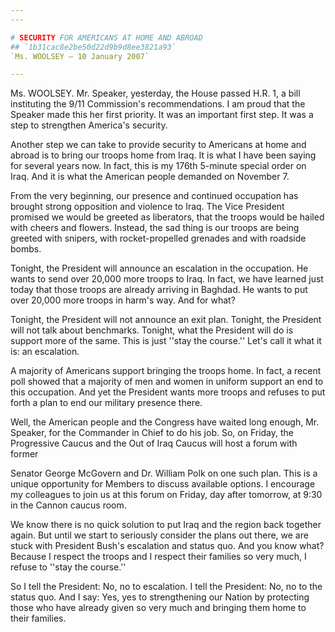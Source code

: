 ```yaml
---
---

# SECURITY FOR AMERICANS AT HOME AND ABROAD
## `1b31cac8e2be50d22d9b9d8ee3821a93`
`Ms. WOOLSEY — 10 January 2007`

---
```



Ms. WOOLSEY. Mr. Speaker, yesterday, the House passed H.R. 1, a bill 
instituting the 9/11 Commission's recommendations. I am proud that the 
Speaker made this her first priority. It was an important first step. 
It was a step to strengthen America's security.

Another step we can take to provide security to Americans at home and 
abroad is to bring our troops home from Iraq. It is what I have been 
saying for several years now. In fact, this is my 176th 5-minute 
special order on Iraq. And it is what the American people demanded on 
November 7.

From the very beginning, our presence and continued occupation has 
brought strong opposition and violence to Iraq. The Vice President 
promised we would be greeted as liberators, that the troops would be 
hailed with cheers and flowers. Instead, the sad thing is our troops 
are being greeted with snipers, with rocket-propelled grenades and with 
roadside bombs.

Tonight, the President will announce an escalation in the occupation. 
He wants to send over 20,000 more troops to Iraq. In fact, we have 
learned just today that those troops are already arriving in Baghdad. 
He wants to put over 20,000 more troops in harm's way. And for what?

Tonight, the President will not announce an exit plan. Tonight, the 
President will not talk about benchmarks. Tonight, what the President 
will do is support more of the same. This is just ''stay the course.'' 
Let's call it what it is: an escalation.

A majority of Americans support bringing the troops home. In fact, a 
recent poll showed that a majority of men and women in uniform support 
an end to this occupation. And yet the President wants more troops and 
refuses to put forth a plan to end our military presence there.

Well, the American people and the Congress have waited long enough, 
Mr. Speaker, for the Commander in Chief to do his job. So, on Friday, 
the Progressive Caucus and the Out of Iraq Caucus will host a forum 
with former


Senator George McGovern and Dr. William Polk on one such plan. This is 
a unique opportunity for Members to discuss available options. I 
encourage my colleagues to join us at this forum on Friday, day after 
tomorrow, at 9:30 in the Cannon caucus room.

We know there is no quick solution to put Iraq and the region back 
together again. But until we start to seriously consider the plans out 
there, we are stuck with President Bush's escalation and status quo. 
And you know what? Because I respect the troops and I respect their 
families so very much, I refuse to ''stay the course.''

So I tell the President: No, no to escalation. I tell the President: 
No, no to the status quo. And I say: Yes, yes to strengthening our 
Nation by protecting those who have already given so very much and 
bringing them home to their families.

